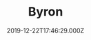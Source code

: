 ---
date: 2019-12-22T17:46:29.000Z
title: Byron
latitude: 52.245991871285156
longitude: 0.7092109610783837
url: https://www.byron.co
category: checkin
---